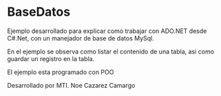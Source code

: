 # BaseDatos
Ejemplo desarrollado para explicar como trabajar con ADO.NET desde C#.Net, con un manejador de base de datos MySql.

En el ejemplo se observa como listar el contenido de una tabla, asi como guardar un registro en la tabla.

El ejemplo esta programado con POO


Desarrollado por MTI. Noe Cazarez Camargo
